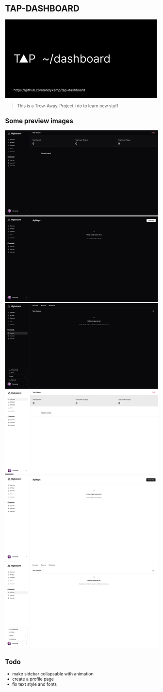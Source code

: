 # TAP-DASHBOARD

![Tap](./tap.png)

> This is a Trow-Away-Project i do to learn new stuff

## Some preview images

![Preview1](./preview.png)
![Preview2](./preview2.png)
![Preview3](./preview3.png)
![Preview4](./preview4.png)
![Preview5](./preview5.png)
![Preview6](./preview6.png)


## Todo
- make sidebar collapsable with animation
- create a profile page
- fix text style and fonts
